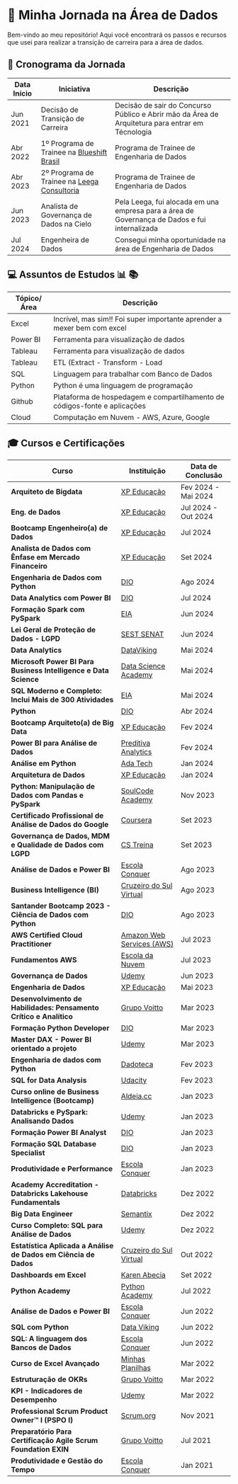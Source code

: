 # 🚀 Minha Jornada na Área de Dados

Bem-vindo ao meu repositório! Aqui você encontrará os passos e recursos que usei para realizar a transição de carreira para a área de dados.



## 📅 Cronograma da Jornada

| **Data Início** | **Iniciativa**                          | **Descrição**                                                                                         |
|-------------|-------------------------------------|--------------------------------------------------------------------------------------------------------------|
| Jun 2021    | Decisão de Transição de Carreira    | Decisão de sair do Concurso Público e Abrir mão da Área de Arquitetura para entrar em Técnologia             |
| Abr 2022    | 1º Programa de Trainee na [Blueshift Brasil](https://www.linkedin.com/company/blueshift-brasil/)| Programa de Trainee de Engenharia de Dados       |
| Abr 2023    | 2º Programa de Trainee na [Leega Consultoria](https://www.linkedin.com/company/leegaconsultoria/)| Programa de Trainee de Engenharia de Dados      |
| Jun 2023    | Analista de Governança de Dados na Cielo | Pela Leega, fui alocada em una empresa para a área de Governança de Dados e fui internalizada           |
| Jul 2024    | Engenheira de Dados | Consegui minha oportunidade na área de Engenharia de Dados                                                                   |

## 💻 Assuntos de Estudos 📊 📚

| **Tópico/Área**            | **Descrição**                                         |
|------------------------|-----------------------------------------------------------|
|Excel    | Incrível, mas sim!! Foi super importante aprender a mexer bem com excel  |
|Power BI | Ferramenta para visualização de dados                                    |
|Tableau  | Ferramenta para visualização de dados                                    |
|Tableau  | ETL (Extract - Transform - Load                                          |
|SQL      | Linguagem para trabalhar com Banco de Dados                              |
|Python   | Python é uma linguagem de programação                                    |
|Github   |Plataforma de hospedagem e compartilhamento de códigos-fonte e aplicações |
|Cloud    |Computação em Nuvem - AWS, Azure, Google                                  |

## 🎓 Cursos e Certificações

| **Curso** | **Instituição** | **Data de Conclusão** |
|-----------|-----------------|-----------------------|
| **Arquiteto de Bigdata** | [XP Educação](https://www.linkedin.com/school/xpeducacao/) | Fev 2024 - Mai 2024 |
| **Eng. de Dados** | [XP Educação](https://www.linkedin.com/school/xpeducacao/) | Jul 2024 - Out 2024 |
| **Bootcamp Engenheiro(a) de Dados** | [XP Educação](https://www.linkedin.com/school/xpeducacao/) | Jul 2024 |
| **Analista de Dados com Ênfase em Mercado Financeiro** | [XP Educação](https://www.linkedin.com/school/xpeducacao/) | Set 2024 |
| **Engenharia de Dados com Python** | [DIO](https://www.dio.me) | Ago 2024 |
| **Data Analytics com Power BI** | [DIO](https://www.dio.me) | Jul 2024 |
| **Formação Spark com PySpark** | [EIA](https://www.eia.edu.br) | Jun 2024 |
| **Lei Geral de Proteção de Dados - LGPD** | [SEST SENAT](https://www.sestsenat.org.br) | Jun 2024 |
| **Data Analytics** | [DataViking](https://www.dataviking.com) | Mai 2024 |
| **Microsoft Power BI Para Business Intelligence e Data Science** | [Data Science Academy](https://www.datascienceacademy.com.br) | Mai 2024 |
| **SQL Moderno e Completo: Inclui Mais de 300 Atividades** | [EIA](https://www.eia.edu.br) | Mai 2024 |
| **Python** | [DIO](https://www.dio.me) | Abr 2024 |
| **Bootcamp Arquiteto(a) de Big Data** | [XP Educação](https://www.linkedin.com/school/xpeducacao/) | Fev 2024 |
| **Power BI para Análise de Dados** | [Preditiva Analytics](https://preditiva.com.br) | Fev 2024 |
| **Análise em Python** | [Ada Tech](https://www.ada.tech) | Jan 2024 |
| **Arquitetura de Dados** | [XP Educação](https://www.linkedin.com/school/xpeducacao/) | Jan 2024 |
| **Python: Manipulação de Dados com Pandas e PySpark** | [SoulCode Academy](https://www.soulcodeacademy.com) | Nov 2023 |
| **Certificado Profissional de Análise de Dados do Google** | [Coursera](https://www.coursera.org) | Set 2023 |
| **Governança de Dados, MDM e Qualidade de Dados com LGPD** | [CS Treina](https://www.cstreina.com.br) | Set 2023 |
| **Análise de Dados e Power BI** | [Escola Conquer](https://www.conquer.com.br) | Ago 2023 |
| **Business Intelligence (BI)** | [Cruzeiro do Sul Virtual](https://www.cruzeirodosulvirtual.com.br) | Ago 2023 |
| **Santander Bootcamp 2023 - Ciência de Dados com Python** | [DIO](https://www.dio.me) | Ago 2023 |
| **AWS Certified Cloud Practitioner** | [Amazon Web Services (AWS)](https://aws.amazon.com) | Jul 2023 |
| **Fundamentos AWS** | [Escola da Nuvem](https://www.escoladanuvem.com) | Jul 2023 |
| **Governança de Dados** | [Udemy](https://www.udemy.com) | Jun 2023 |
| **Engenharia de Dados** | [XP Educação](https://www.linkedin.com/school/xpeducacao/) | Mai 2023 |
| **Desenvolvimento de Habilidades: Pensamento Crítico e Analítico** | [Grupo Voitto](https://www.grupovoitto.com.br) | Mar 2023 |
| **Formação Python Developer** | [DIO](https://www.dio.me) | Mar 2023 |
| **Master DAX - Power BI orientado a projeto** | [Udemy](https://www.udemy.com) | Mar 2023 |
| **Engenharia de dados com Python** | [Dadoteca](https://www.dadoteca.com) | Fev 2023 |
| **SQL for Data Analysis** | [Udacity](https://www.udacity.com) | Fev 2023 |
| **Curso online de Business Intelligence (Bootcamp)** | [Aldeia.cc](https://www.aldeia.cc) | Jan 2023 |
| **Databricks e PySpark: Analisando Dados** | [Udemy](https://www.udemy.com) | Jan 2023 |
| **Formação Power BI Analyst** | [DIO](https://www.dio.me) | Jan 2023 |
| **Formação SQL Database Specialist** | [DIO](https://www.dio.me) | Jan 2023 |
| **Produtividade e Performance** | [Escola Conquer](https://www.conquer.com.br) | Jan 2023 |
| **Academy Accreditation - Databricks Lakehouse Fundamentals** | [Databricks](https://www.databricks.com) | Dez 2022 |
| **Big Data Engineer** | [Semantix](https://www.semantix.com.br) | Dez 2022 |
| **Curso Completo: SQL para Análise de Dados** | [Udemy](https://www.udemy.com) | Dez 2022 |
| **Estatística Aplicada a Análise de Dados em Ciência de Dados** | [Cruzeiro do Sul Virtual](https://www.cruzeirodosulvirtual.com.br) | Out 2022 |
| **Dashboards em Excel** | [Karen Abecia](https://www.karenabecia.com.br) | Set 2022 |
| **Python Academy** | [Python Academy](https://www.pythonacademy.com.br) | Jul 2022 |
| **Análise de Dados e Power BI** | [Escola Conquer](https://www.conquer.com.br) | Jun 2022 |
| **SQL com Python** | [Data Viking](https://www.dataviking.com) | Jun 2022 |
| **SQL: A linguagem dos Bancos de Dados** | [Escola Conquer](https://www.conquer.com.br) | Jun 2022 |
| **Curso de Excel Avançado** | [Minhas Planilhas](https://www.minhasplanilhas.com) | Mar 2022 |
| **Estruturação de OKRs** | [Grupo Voitto](https://www.grupovoitto.com.br) | Mar 2022 |
| **KPI - Indicadores de Desempenho** | [Udemy](https://www.udemy.com) | Mar 2022 |
| **Professional Scrum Product Owner™ I (PSPO I)** | [Scrum.org](https://www.scrum.org) | Nov 2021 |
| **Preparatório Para Certificação Agile Scrum Foundation EXIN** | [Grupo Voitto](https://www.grupovoitto.com.br) | Jul 2021 |
| **Produtividade e Gestão do Tempo** | [Escola Conquer](https://www.conquer.com.br) | Jan 2021 |



